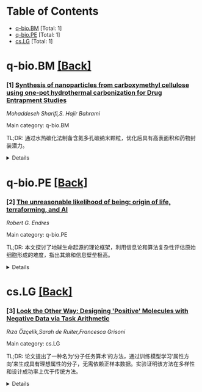 <div id=toc></div>

# Table of Contents

- [q-bio.BM](#q-bio.BM) [Total: 1]
- [q-bio.PE](#q-bio.PE) [Total: 1]
- [cs.LG](#cs.LG) [Total: 1]


<div id='q-bio.BM'></div>

# q-bio.BM [[Back]](#toc)

### [1] [Synthesis of nanoparticles from carboxymethyl cellulose using one-pot hydrothermal carbonization for Drug Entrapment Studies](https://arxiv.org/abs/2507.18299)
*Mohaddeseh Sharifi,S. Hajir Bahrami*

Main category: q-bio.BM

TL;DR: 通过水热碳化法制备含氮多孔碳纳米颗粒，优化后具有高表面积和药物封装潜力。


<details>
  <summary>Details</summary>
Motivation: 研究多孔纳米材料在药物传递等生物医学工程中的应用潜力。

Method: 采用一锅水热碳化法，以羧甲基纤维素为原料，尿素为氮源，制备并活化碳纳米颗粒。

Result: 活化后的纳米颗粒直径减小至31 nm，具有高表面积（351.01 m²/g）和微孔结构，适合药物封装。

Conclusion: 合成的多孔碳纳米颗粒在药物传递领域具有应用前景。

Abstract: Porous nanomaterials have recently attracted a lot of attention due to
various properties and potential applications. In this study, carbon
nanoparticles (CNPs) were synthesized by the one-pot hydrothermal carbonization
(HTC) using carboxymethyl cellulose (CMC). Urea was used as the nitrogen source
for carbonization. The presence of urea in CMC solution for carbonization
resulted in CNPsu reduction in the diameter of particles from 4 micrometer to 1
micrometer. Activation process at high temperature for both the above samples
resulted in nanoparticles with diameter of 51 nm and 31 nm, respectively. The
positive effect of presence urea and its activation generated different
functional groups including C-N, N-H, and C -(triple bond)- N with increasing
aromatic rings that probably may help entrapment of drugs into them. On the
other hand, activation CNPsu (ACNPsu) has the most aromatic rings with the
lowest hydroxyl groups with 84.66% carbon and 12.29% oxygen in its structures.
ACNPs, and ACNPsu exhibited a type I isotherm indicating microporous materials
with a high surface area about 552.9 m2/g and 351.01 m2/g, respectively. The
high surface area was characteristic of activated carbons with their high
adsorption capacity. Thus, the synthesized materials were characterized using
SEM, TEM, DLS, BET, FTIR, HNMR, and TGA techniques. Finally, the encapsulation
of clindamycin drug (CD) with positive charge in different types of NPs with
negative charge was investigated for drug delivery in biomedical engineering
applications.

</details>


<div id='q-bio.PE'></div>

# q-bio.PE [[Back]](#toc)

### [2] [The unreasonable likelihood of being: origin of life, terraforming, and AI](https://arxiv.org/abs/2507.18545)
*Robert G. Endres*

Main category: q-bio.PE

TL;DR: 本文探讨了地球生命起源的理论框架，利用信息论和算法复杂性评估原始细胞形成的难度，指出其熵和信息壁垒极高。


<details>
  <summary>Details</summary>
Motivation: 解决生命起源这一物理学和化学中的基本开放问题。

Method: 基于信息论和算法复杂性，结合现代计算模型估算原始细胞合成的难度。

Result: 发现原始细胞在早期地球条件下形成的熵和信息壁垒极高。

Conclusion: 生命自发起源的物理原理仍是生物物理学的重大挑战，定向泛种论是一个逻辑上开放的替代假设。

Abstract: The origin of life on Earth via the spontaneous emergence of a protocell
prior to Darwinian evolution remains a fundamental open question in physics and
chemistry. Here, we develop a conceptual framework based on information theory
and algorithmic complexity. Using estimates grounded in modern computational
models, we evaluate the difficulty of assembling structured biological
information under plausible prebiotic conditions. Our results highlight the
formidable entropic and informational barriers to forming a viable protocell
within the available window of Earth's early history. While the idea of Earth
being terraformed by advanced extraterrestrials might violate Occam's razor
from within mainstream science, directed panspermia -- originally proposed by
Francis Crick and Leslie Orgel -- remains a speculative but logically open
alternative. Ultimately, uncovering physical principles for life's spontaneous
emergence remains a grand challenge for biological physics.

</details>


<div id='cs.LG'></div>

# cs.LG [[Back]](#toc)

### [3] [Look the Other Way: Designing 'Positive' Molecules with Negative Data via Task Arithmetic](https://arxiv.org/abs/2507.17876)
*Rıza Özçelik,Sarah de Ruiter,Francesca Grisoni*

Main category: cs.LG

TL;DR: 论文提出了一种名为‘分子任务算术’的方法，通过训练模型学习‘属性方向’来生成具有理想属性的分子，无需依赖正样本数据。实验证明该方法在多样性和设计成功率上优于传统方法。


<details>
  <summary>Details</summary>
Motivation: 目标分子稀缺是生成分子设计中的瓶颈，传统方法依赖正样本数据，限制了设计的多样性和效率。

Method: 通过训练模型学习‘属性方向’，并反向移动生成目标分子，无需正样本数据。

Result: 在20项零样本设计实验中，该方法生成的分子更成功且多样，适用于多目标和少样本任务。

Conclusion: 分子任务算术因其简单性、数据效率和性能，有望成为分子设计的标准迁移学习策略。

Abstract: The scarcity of molecules with desirable properties (i.e., 'positive'
molecules) is an inherent bottleneck for generative molecule design. To
sidestep such obstacle, here we propose molecular task arithmetic: training a
model on diverse and abundant negative examples to learn 'property directions'
$--$ without accessing any positively labeled data $--$ and moving models in
the opposite property directions to generate positive molecules. When analyzed
on 20 zero-shot design experiments, molecular task arithmetic generated more
diverse and successful designs than models trained on positive molecules.
Moreover, we employed molecular task arithmetic in dual-objective and few-shot
design tasks. We find that molecular task arithmetic can consistently increase
the diversity of designs while maintaining desirable design properties. With
its simplicity, data efficiency, and performance, molecular task arithmetic
bears the potential to become the $\textit{de-facto}$ transfer learning
strategy for de novo molecule design.

</details>
